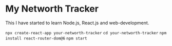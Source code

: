 # My Networth Tracker
This I have started to learn Node.js, React.js and web-development. 

`npx create-react-app your-networth-tracker`
`cd your-networth-tracker`
`npm install react-router-dom@6`
`npm start`
 

